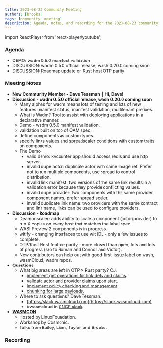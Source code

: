 ```yaml
---
title: 2023-08-23 Community Meeting
authors: [brooks]
tags: [community, meeting]
description: Agenda, notes, and recording for the 2023-08-23 community meeting
---
```


import ReactPlayer from 'react-player/youtube';

### Agenda

- DEMO: wadm 0.5.0 manifest validation
- DISCUSSION: wadm 0.5.0 official release, wash 0.20.0 coming soon
- DISCUSSION: Roadmap update on Rust host OTP parity

<!--truncate-->

### Meeting Notes

- **New Community Member - Dave Tessman 👋 Hi, Dave!**
- **Discussion - wadm 0.5.0 official release, wash 0.20.0 coming soon**
  - Many alphas for wadm means lots of testing and lots of new features: manifest status, manifest validation, multitenant prefixes.
  - What is Wadm? Tool to assist with deploying applications in a declarative manner.
  - Demo - wadm 0.5.0 manifest validation.
  - validation built on top of OAM spec.
  - define components as custom types.
  - specify links values and spreadscaler conditions with custom traits on components.
  - The Demo:
    - valid demo: kvcounter app should access redis and use http server.
    - invalid dupe actor: duplicate actor with same image ref. Prefer not to run multiple components, use spread to control distribution.
    - invalid link manifest: two versions of the same link results in a validation error because they provide conflicting values.
    - invalid dupe provider: two components with the same provider component names, prefer spread scaler.
    - invalid duplicate link name: two providers with the same contract and link name, links can be used to configure providers.
- **Discussion - Roadmap**
  - Deamonscaler: adds ability to scale a component (actor/provider) to run X copies on every host that matches the label spec.
  - WASI Preview 2 components is in progress.
  - witify - changing interfaces to use wit IDL - only a few issues to complete.
  - OTP/Rust Host feature parity - more closed than open, lots and lots of progress (s/o to Roman and Connor and Victor).
  - New contributors can help out with good-first-issue label on wash, wasmCloud, wadm repos.
- **Questions**
  - What big areas are left in OTP > Rust parity? CJ.
    - [implement get operations for link defs and claims](https://github.com/wasmCloud/wasmCloud/issues/480).
    - [validate actor and provider claims upon start](https://github.com/wasmCloud/wasmCloud/issues/554).
    - [implement policy checking and management](https://github.com/wasmCloud/wasmCloud/issues/480).
    - [chunking for large payloads](https://github.com/wasmCloud/wasmCloud/issues/482).
  - Where to ask questions? Dave Tessman.
    - [https://slack.wasmcloud.com](https://slack.wasmcloud.com)
    - #wasmcloud in [CNCF slack](https://communityinviter.com/apps/cloud-native/cncf).
- [**WASMCON**](https://events.linuxfoundation.org/wasmcon/)
  - Hosted by LinuxFoundation.
  - Workshop by Cosmonic.
  - Talks from Bailey, Liam, Taylor, and Brooks.

### Recording

<ReactPlayer url='https://www.youtube.com/watch?v=Jem3QadAPqE' controls />
